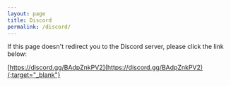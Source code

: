 ```yaml
---
layout: page
title: Discord
permalink: /discord/
---
```


If this page doesn't redirect you to the Discord server, please click the link below:

[https://discord.gg/BAdpZnkPV2](https://discord.gg/BAdpZnkPV2){:target="_blank"}

<script>
    window.location.replace("https://discord.gg/BAdpZnkPV2");
</script>
